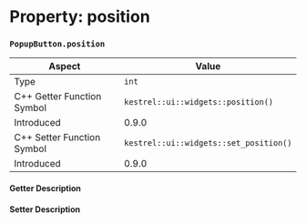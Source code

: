 
# Property: position
### `PopupButton.position`

| Aspect | Value |
| --- | --- |
| Type | `int` |
| C++ Getter Function Symbol | `kestrel::ui::widgets::position()` |
| Introduced | 0.9.0 |
| C++ Setter Function Symbol | `kestrel::ui::widgets::set_position()` |
| Introduced | 0.9.0 |

#### Getter Description

#### Setter Description

